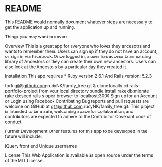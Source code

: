 # README

This README would normally document whatever steps are necessary to get the
application up and running.

Things you may want to cover:


Overview
This is a great app for everyone who loves they ancesotrs and wants to remember them. Users can sign up if they do not have an account, or sign in via Facebook. Once logged in, a user has access to an existing library of Ancestors or they can create their own new ancestors. Users can also look at the Ancestors by a particular day they created it.

Installation
This app requires * Ruby version 2.6.1 And  Rails version: 5.2.3


fork git@github.com:rudyNK/family_tree.git & clone locally
cd rails-portfolio-project from your local directory
bundle install
rake db:migrate
rake db:seed
rails s
open browser to localhost:3000
Sign up for an Account or Login using Facebook
Contributing
Bug reports and pull requests are welcome on GitHub at git@github.com:rudyNK/family_tree.git. This project is intended to be a safe, welcoming space for collaboration, and contributors are expected to adhere to the Contributor Covenant code of conduct.

Further Development
Other features for this app to be developed in the future will include:

jQuery front end
Unique usernames


License
This Web Application is available as open source under the terms of the MIT License.